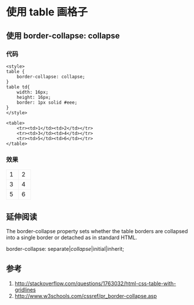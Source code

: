 # 使用 table 画格子

## 使用 border-collapse: collapse
### 代码
```
<style>
table {
    border-collapse: collapse;
}
table td{
    width: 16px;
    height: 16px;
    border: 1px solid #eee;
}
</style>

<table>
    <tr><td>1</td><td>2</td></tr>
    <tr><td>3</td><td>4</td></tr>
    <tr><td>5</td><td>6</td></tr>
</table>
```

### 效果

<style>
table {
    border-collapse: collapse;
}
table td{
    width: 16px;
    height: 16px;
    border: 1px solid #eee;
}
</style>

<table>
    <tr><td>1</td><td>2</td></tr>
    <tr><td>3</td><td>4</td></tr>
    <tr><td>5</td><td>6</td></tr>
</table>

## 延伸阅读

The border-collapse property sets whether the table borders are collapsed into a single border or detached as in standard HTML.

border-collapse: separate|*collapse*|initial|inherit;

## 参考
1. http://stackoverflow.com/questions/1763032/html-css-table-with-gridlines
2. http://www.w3schools.com/cssref/pr_border-collapse.asp 

